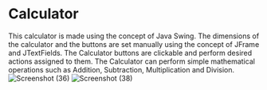 # Calculator
This calculator is made using the concept of Java Swing. The dimensions of the calculator and the buttons are set manually using the concept of JFrame and JTextFields.
The Calculator buttons are clickable and perform desired actions assigned to them. The Calculator can perform simple mathematical operations such as Addition, Subtraction, Multiplication and Division.
![Screenshot (36)](https://github.com/AbhijeetR04/Calculator/assets/119820879/f554beef-f280-42c1-a628-ba7367434be4)
![Screenshot (38)](https://github.com/AbhijeetR04/Calculator/assets/119820879/0d409901-ffe0-4526-8361-118ada124972)
